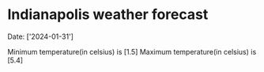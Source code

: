 # Indianapolis weather forecast 
Date: ['2024-01-31'] 

Minimum temperature(in celsius) is [1.5] 
Maximum temperature(in celsius) is [5.4]